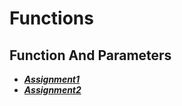 # Functions

## Function And Parameters

- ***[Assignment1](./assignment1/)***
- ***[Assignment2](./assignment2/)***
